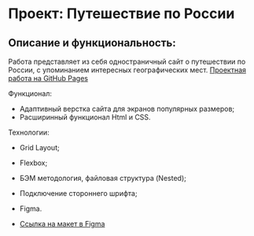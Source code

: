 # Проект: Путешествие по России

## Описание и функциональность:
Работа представляет из себя одностраничный сайт о путешествии по России, с упоминанием интересных географических мест.
[Проектная работа на GitHub Pages](https://yaroslav-chertov.github.io/russian-travel/)

Функционал:
* Адаптивный верстка сайта для экранов популярных размеров;
* Расширинный функционал Html и CSS.

Технологии:
* Grid Layout;
* Flexbox;
* БЭМ методология, файловая структура (Nested);
* Подключение стороннего шрифта;
* Figma.

* [Ссылка на макет в Figma](https://www.figma.com/file/5S2WSbEFL6awjVWJ0NWL8Q/Sprint-3_-Russia-_-desktop-mobile?node-id=28503%3A0)
